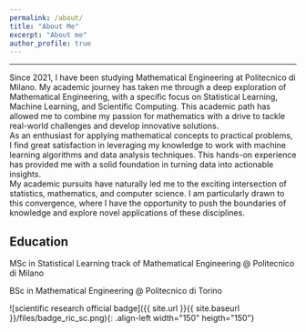 ```yaml
---
permalink: /about/
title: "About Me"
excerpt: "About me"
author_profile: true
---
```

---
Since 2021, I have been studying Mathematical Engineering at Politecnico di Milano. My academic journey has taken me through a deep exploration of Mathematical Engineering, 
with a specific focus on Statistical Learning, Machine Learning, and Scientific Computing. This academic path has allowed me to combine my passion for mathematics with a drive 
to tackle real-world challenges and develop innovative solutions.  
As an enthusiast for applying mathematical concepts to practical problems, I find great satisfaction in leveraging my knowledge to work with machine learning algorithms and 
data analysis techniques. This hands-on experience has provided me with a solid foundation in turning data into actionable insights.  
My academic pursuits have naturally led me to the exciting intersection of statistics, mathematics, and computer science. I am particularly drawn to this convergence, 
where I have the opportunity to push the boundaries of knowledge and explore novel applications of these disciplines.   

Education
---
MSc in Statistical Learning track of Mathematical Engineering @ Politecnico di Milano  

BSc in Mathematical Engineering @ Politecnico di Torino

![scientific research official badge]({{ site.url }}{{ site.baseurl }}/files/badge_ric_sc.png){: .align-left width="150" heigth="150"}
